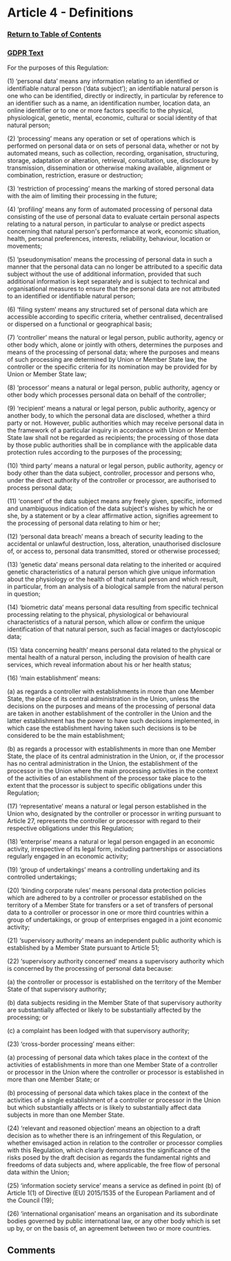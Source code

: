 # Article 4 - Definitions

### [Return to Table of Contents](https://github.com/mitmedialab/Consent-HackDay/blob/master/Legal/GDPR%20Markdown/Table%20of%20Contents.md)

### [GDPR Text](https://eur-lex.europa.eu/legal-content/EN/TXT/HTML/?uri=CELEX:32016R0679&from=EN#d1e1489-1-1)

For the purposes of this Regulation:

(1)
‘personal data’ means any information relating to an identified or identifiable natural person (‘data subject’); an identifiable natural person is one who can be identified, directly or indirectly, in particular by reference to an identifier such as a name, an identification number, location data, an online identifier or to one or more factors specific to the physical, physiological, genetic, mental, economic, cultural or social identity of that natural person;

(2)
‘processing’ means any operation or set of operations which is performed on personal data or on sets of personal data, whether or not by automated means, such as collection, recording, organisation, structuring, storage, adaptation or alteration, retrieval, consultation, use, disclosure by transmission, dissemination or otherwise making available, alignment or combination, restriction, erasure or destruction;

(3)
‘restriction of processing’ means the marking of stored personal data with the aim of limiting their processing in the future;

(4)
‘profiling’ means any form of automated processing of personal data consisting of the use of personal data to evaluate certain personal aspects relating to a natural person, in particular to analyse or predict aspects concerning that natural person's performance at work, economic situation, health, personal preferences, interests, reliability, behaviour, location or movements;

(5)
‘pseudonymisation’ means the processing of personal data in such a manner that the personal data can no longer be attributed to a specific data subject without the use of additional information, provided that such additional information is kept separately and is subject to technical and organisational measures to ensure that the personal data are not attributed to an identified or identifiable natural person;

(6)
‘filing system’ means any structured set of personal data which are accessible according to specific criteria, whether centralised, decentralised or dispersed on a functional or geographical basis;

(7)
‘controller’ means the natural or legal person, public authority, agency or other body which, alone or jointly with others, determines the purposes and means of the processing of personal data; where the purposes and means of such processing are determined by Union or Member State law, the controller or the specific criteria for its nomination may be provided for by Union or Member State law;

(8)
‘processor’ means a natural or legal person, public authority, agency or other body which processes personal data on behalf of the controller;

(9)
‘recipient’ means a natural or legal person, public authority, agency or another body, to which the personal data are disclosed, whether a third party or not. However, public authorities which may receive personal data in the framework of a particular inquiry in accordance with Union or Member State law shall not be regarded as recipients; the processing of those data by those public authorities shall be in compliance with the applicable data protection rules according to the purposes of the processing;

(10)
‘third party’ means a natural or legal person, public authority, agency or body other than the data subject, controller, processor and persons who, under the direct authority of the controller or processor, are authorised to process personal data;

(11)
‘consent’ of the data subject means any freely given, specific, informed and unambiguous indication of the data subject's wishes by which he or she, by a statement or by a clear affirmative action, signifies agreement to the processing of personal data relating to him or her;

(12)
‘personal data breach’ means a breach of security leading to the accidental or unlawful destruction, loss, alteration, unauthorised disclosure of, or access to, personal data transmitted, stored or otherwise processed;

(13)
‘genetic data’ means personal data relating to the inherited or acquired genetic characteristics of a natural person which give unique information about the physiology or the health of that natural person and which result, in particular, from an analysis of a biological sample from the natural person in question;

(14)
‘biometric data’ means personal data resulting from specific technical processing relating to the physical, physiological or behavioural characteristics of a natural person, which allow or confirm the unique identification of that natural person, such as facial images or dactyloscopic data;

(15)
‘data concerning health’ means personal data related to the physical or mental health of a natural person, including the provision of health care services, which reveal information about his or her health status;

(16)
‘main establishment’ means:

(a)
as regards a controller with establishments in more than one Member State, the place of its central administration in the Union, unless the decisions on the purposes and means of the processing of personal data are taken in another establishment of the controller in the Union and the latter establishment has the power to have such decisions implemented, in which case the establishment having taken such decisions is to be considered to be the main establishment;

(b)
as regards a processor with establishments in more than one Member State, the place of its central administration in the Union, or, if the processor has no central administration in the Union, the establishment of the processor in the Union where the main processing activities in the context of the activities of an establishment of the processor take place to the extent that the processor is subject to specific obligations under this Regulation;

(17)
‘representative’ means a natural or legal person established in the Union who, designated by the controller or processor in writing pursuant to Article 27, represents the controller or processor with regard to their respective obligations under this Regulation;

(18)
‘enterprise’ means a natural or legal person engaged in an economic activity, irrespective of its legal form, including partnerships or associations regularly engaged in an economic activity;

(19)
‘group of undertakings’ means a controlling undertaking and its controlled undertakings;

(20)
‘binding corporate rules’ means personal data protection policies which are adhered to by a controller or processor established on the territory of a Member State for transfers or a set of transfers of personal data to a controller or processor in one or more third countries within a group of undertakings, or group of enterprises engaged in a joint economic activity;

(21)
‘supervisory authority’ means an independent public authority which is established by a Member State pursuant to Article 51;

(22)
‘supervisory authority concerned’ means a supervisory authority which is concerned by the processing of personal data because:

(a)
the controller or processor is established on the territory of the Member State of that supervisory authority;

(b)
data subjects residing in the Member State of that supervisory authority are substantially affected or likely to be substantially affected by the processing; or

(c)
a complaint has been lodged with that supervisory authority;

(23)
‘cross-border processing’ means either:

(a)
processing of personal data which takes place in the context of the activities of establishments in more than one Member State of a controller or processor in the Union where the controller or processor is established in more than one Member State; or

(b)
processing of personal data which takes place in the context of the activities of a single establishment of a controller or processor in the Union but which substantially affects or is likely to substantially affect data subjects in more than one Member State.

(24)
‘relevant and reasoned objection’ means an objection to a draft decision as to whether there is an infringement of this Regulation, or whether envisaged action in relation to the controller or processor complies with this Regulation, which clearly demonstrates the significance of the risks posed by the draft decision as regards the fundamental rights and freedoms of data subjects and, where applicable, the free flow of personal data within the Union;

(25)
‘information society service’ means a service as defined in point (b) of Article 1(1) of Directive (EU) 2015/1535 of the European Parliament and of the Council (19);

(26)
‘international organisation’ means an organisation and its subordinate bodies governed by public international law, or any other body which is set up by, or on the basis of, an agreement between two or more countries.


## Comments
